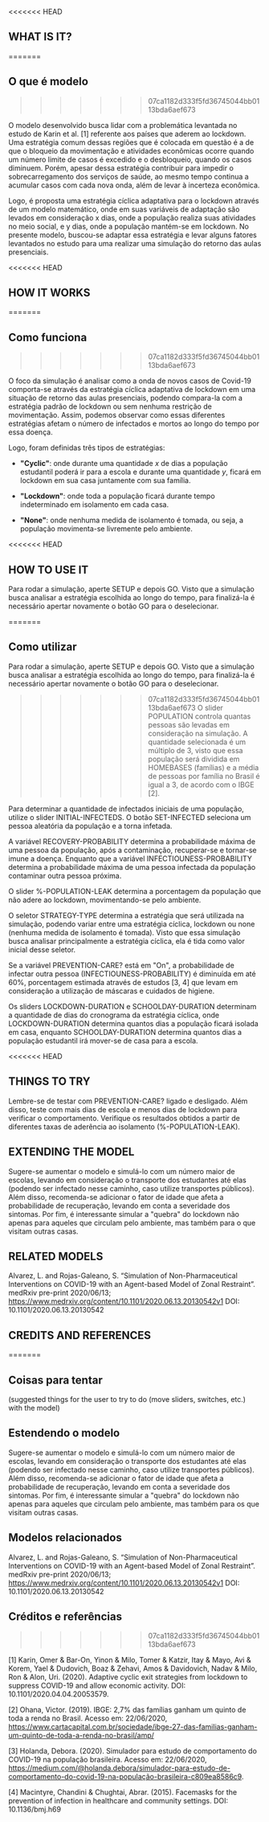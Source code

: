 <<<<<<< HEAD
## WHAT IS IT?
=======
## O que é modelo
>>>>>>> 07ca1182d333f5fd36745044bb0113bda6aef673

O modelo desenvolvido busca lidar com a problemática levantada no estudo de Karin et al. [1]  referente aos países que aderem ao lockdown. Uma estratégia comum dessas regiões que é colocada em questão é a de que o bloqueio da movimentação e atividades econômicas ocorre quando um número limite de casos é excedido e o desbloqueio, quando os casos diminuem. Porém, apesar dessa estratégia contribuir para impedir o sobrecarregamento dos serviços de saúde, ao mesmo tempo continua a acumular casos com cada nova onda, além de levar à incerteza econômica. 

Logo, é proposta uma estratégia cíclica adaptativa para o lockdown através de um modelo matemático, onde em suas variáveis de adaptação são levados em consideração x dias, onde a população realiza suas atividades no meio social, e y dias, onde a população mantém-se em lockdown. No presente modelo, buscou-se adaptar essa estratégia e levar alguns fatores levantados no estudo para uma realizar uma simulação do retorno das aulas presenciais.

<<<<<<< HEAD
## HOW IT WORKS
=======
## Como funciona
>>>>>>> 07ca1182d333f5fd36745044bb0113bda6aef673

O  foco  da simulação é analisar  como  a  onda  de  novos  casos  de  Covid-19  comporta-se através da estratégia cíclica adaptativa de lockdown em uma situação de retorno das aulas presenciais, podendo compara-la com a estratégia padrão de lockdown ou sem nenhuma restrição de movimentação. Assim, podemos observar como essas diferentes estratégias afetam o número de infectados e mortos ao longo do tempo por essa doença.

Logo, foram definidas três tipos de estratégias: 

- **"Cyclic"**: onde durante uma quantidade _x_ de dias a população estudantil poderá ir para a escola e durante uma quantidade _y_, ficará em lockdown em sua casa juntamente com sua família.

- **"Lockdown"**: onde toda a população ficará durante tempo indeterminado em isolamento em cada casa.

- **"None"**: onde nenhuma medida de isolamento é tomada, ou seja, a população movimenta-se livremente pelo ambiente.

<<<<<<< HEAD
## HOW TO USE IT

Para rodar a simulação, aperte SETUP e depois GO. Visto que a simulação busca analisar a estratégia escolhida ao longo do tempo, para finalizá-la é necessário apertar novamente o botão GO para o deselecionar. 


=======
## Como utilizar

Para rodar a simulação, aperte SETUP e depois GO. Visto que a simulação busca analisar a estratégia escolhida ao longo do tempo, para finalizá-la é necessário apertar novamente o botão GO para o deselecionar. 

>>>>>>> 07ca1182d333f5fd36745044bb0113bda6aef673
O slider POPULATION controla quantas pessoas são levadas em consideração na simulação. A quantidade selecionada é um múltiplo de 3, visto que essa população será dividida em HOMEBASES (famílias) e a média de pessoas por família no Brasil é igual a 3, de acordo com o IBGE [2].

Para determinar a quantidade de infectados iniciais de uma população, utilize o slider INITIAL-INFECTEDS. O botão SET-INFECTED seleciona um pessoa aleatória da população e a torna infetada.

A variável RECOVERY-PROBABILITY determina a probabilidade máxima de uma pessoa da população, após a contaminação, recuperar-se e tornar-se imune a doença. Enquanto que a variável INFECTIOUNESS-PROBABILITY determina a probabilidade máxima de uma pessoa infectada da população contaminar outra pessoa próxima.

O slider %-POPULATION-LEAK determina a porcentagem da população que não adere ao lockdown, movimentando-se pelo ambiente.

O seletor STRATEGY-TYPE determina a estratégia que será utilizada na simulação, podendo variar entre uma estratégia cíclica, lockdown ou none (nenhuma medida de isolamento é tomada). Visto que essa simulação busca analisar principalmente a estratégia cíclica, ela é tida como valor inicial desse seletor.

Se a variável PREVENTION-CARE? está em "On", a probabilidade de infectar outra pessoa (INFECTIOUNESS-PROBABILITY) é diminuída em até 60%, porcentagem estimada através de estudos [3, 4] que levam em consideração a utilização de máscaras e cuidados de higiene. 

Os sliders LOCKDOWN-DURATION e SCHOOLDAY-DURATION determinam a quantidade de dias do cronograma da estratégia cíclica, onde LOCKDOWN-DURATION determina quantos dias a população ficará isolada em casa, enquanto SCHOOLDAY-DURATION determina quantos dias a população estudantil irá mover-se de casa para a escola.

<<<<<<< HEAD

## THINGS TO TRY

Lembre-se de testar com PREVENTION-CARE? ligado e desligado. Além disso, teste com mais dias de escola e menos dias de lockdown para verificar o comportamento. Verifique os resultados obtidos a partir de diferentes taxas de aderência ao isolamento (%-POPULATION-LEAK).

## EXTENDING THE MODEL

Sugere-se aumentar o modelo e simulá-lo com um número maior de escolas, levando em consideração o transporte dos estudantes até elas (podendo ser infectado nesse caminho, caso utilize transportes públicos). Além disso, recomenda-se adicionar o fator de idade que afeta a probabilidade de recuperação, levando em conta a severidade dos sintomas. Por fim, é interessante simular a "quebra" do lockdown não apenas para aqueles que circulam pelo ambiente, mas também para o que visitam outras casas.  


## RELATED MODELS

Alvarez, L. and Rojas-Galeano, S. “Simulation of Non-Pharmaceutical Interventions on COVID-19 with an Agent-based Model of Zonal Restraint”. medRxiv pre-print 2020/06/13; https://www.medrxiv.org/content/10.1101/2020.06.13.20130542v1 DOI: 10.1101/2020.06.13.20130542

## CREDITS AND REFERENCES
=======
## Coisas para tentar

(suggested things for the user to try to do (move sliders, switches, etc.) with the model)

## Estendendo o modelo

Sugere-se aumentar o modelo e simulá-lo com um número maior de escolas, levando em consideração o transporte dos estudantes até elas (podendo ser infectado nesse caminho, caso utilize transportes públicos). Além disso, recomenda-se adicionar o fator de idade que afeta a probabilidade de recuperação, levando em conta a severidade dos sintomas. Por fim, é interessante simular a "quebra" do lockdown não apenas para aqueles que circulam pelo ambiente, mas também para os que visitam outras casas.  

## Modelos relacionados

Alvarez, L. and Rojas-Galeano, S. “Simulation of Non-Pharmaceutical Interventions on COVID-19 with an Agent-based Model of Zonal Restraint”. medRxiv pre-print 2020/06/13; https://www.medrxiv.org/content/10.1101/2020.06.13.20130542v1 DOI: 10.1101/2020.06.13.20130542

## Créditos e referências
>>>>>>> 07ca1182d333f5fd36745044bb0113bda6aef673

[1] Karin, Omer & Bar-On, Yinon & Milo, Tomer & Katzir, Itay & Mayo, Avi & Korem, Yael & Dudovich, Boaz & Zehavi, Amos & Davidovich, Nadav & Milo, Ron & Alon, Uri. (2020). Adaptive cyclic exit strategies from lockdown to suppress COVID-19 and allow economic activity. DOI: 10.1101/2020.04.04.20053579. 

[2] Ohana, Victor. (2019). IBGE: 2,7% das famílias ganham um quinto de toda a renda no Brasil. Acesso em: 22/06/2020, https://www.cartacapital.com.br/sociedade/ibge-27-das-familias-ganham-um-quinto-de-toda-a-renda-no-brasil/amp/

[3] Holanda, Debora. (2020). Simulador para estudo de comportamento do COVID-19 na população brasileira. Acesso em: 22/06/2020, https://medium.com/@holanda.debora/simulador-para-estudo-de-comportamento-do-covid-19-na-população-brasileira-c809ea8586c9.

[4] Macintyre, Chandini & Chughtai, Abrar. (2015). Facemasks for the prevention of infection in healthcare and community settings. DOI: 10.1136/bmj.h69